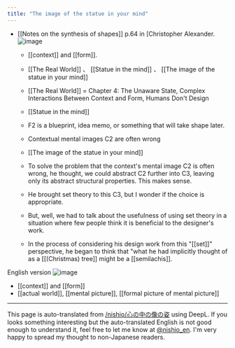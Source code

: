 ```yaml
---
title: "The image of the statue in your mind"
---
```


- [[Notes on the synthesis of shapes]] p.64 in [Christopher Alexander.
![image](https://gyazo.com/3d07d15b65cdaf6398b6ea0fa4e9d3e9/thumb/1000)
    - [[context]] and [[form]].
    - [[The Real World]] 、 [[Statue in the mind]] 、 [[The image of the statue in your mind]]

    - [[The Real World]] = Chapter 4: The Unaware State, Complex Interactions Between Context and Form, Humans Don't Design
    - [[Statue in the mind]]
    - F2 is a blueprint, idea memo, or something that will take shape later.
    - Contextual mental images C2 are often wrong
    - [[The image of the statue in your mind]]
    - To solve the problem that the context's mental image C2 is often wrong, he thought, we could abstract C2 further into C3, leaving only its abstract structural properties. This makes sense.
    - He brought set theory to this C3, but I wonder if the choice is appropriate.
    - But, well, we had to talk about the usefulness of using set theory in a situation where few people think it is beneficial to the designer's work.
    - In the process of considering his design work from this "[[set]]" perspective, he began to think that "what he had implicitly thought of as a [[(Christmas) tree]] might be a [[semilachis]].

English version
![image](https://gyazo.com/8f398fc33ae21750359b71770f4fd1d2/thumb/1000)
- [[context]] and [[form]]
- [[actual world]], [[mental picture]], [[formal picture of mental picture]]

---
This page is auto-translated from [/nishio/心の中の像の姿](https://scrapbox.io/nishio/心の中の像の姿) using DeepL. If you looks something interesting but the auto-translated English is not good enough to understand it, feel free to let me know at [@nishio_en](https://twitter.com/nishio_en). I'm very happy to spread my thought to non-Japanese readers.